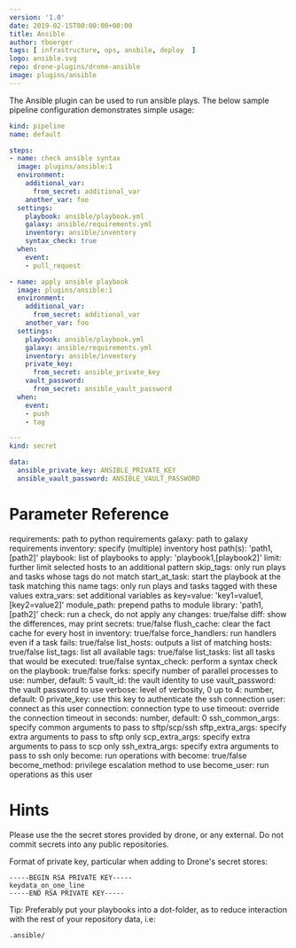 ```yaml
---
version: '1.0'
date: 2019-02-15T00:00:00+00:00
title: Ansible
author: tboerger
tags: [ infrastructure, ops, ansbile, deploy  ]
logo: ansible.svg
repo: drone-plugins/drone-ansible
image: plugins/ansible
---
```


The Ansible plugin can be used to run ansible plays. The below sample pipeline configuration demonstrates simple usage:

```yaml
kind: pipeline
name: default

steps:
- name: check ansible syntax
  image: plugins/ansible:1
  environment:
    additional_var:
      from_secret: additional_var
    another_var: foo
  settings:
    playbook: ansible/playbook.yml
    galaxy: ansible/requirements.yml
    inventory: ansible/inventory
    syntax_check: true
  when:
    event:
    - pull_request

- name: apply ansible playbook
  image: plugins/ansible:1
  environment:
    additional_var:
      from_secret: additional_var
    another_var: foo
  settings:
    playbook: ansible/playbook.yml
    galaxy: ansible/requirements.yml
    inventory: ansible/inventory
    private_key:
      from_secret: ansible_private_key
    vault_password:
      from_secret: ansible_vault_password
  when:
    event:
    - push
    - tag

---
kind: secret

data:
  ansible_private_key: ANSIBLE_PRIVATE_KEY
  ansible_vault_password: ANSIBLE_VAULT_PASSWORD
```


# Parameter Reference

requirements: path to python requirements
galaxy: path to galaxy requirements
inventory: specify (multiple) inventory host path(s): 'path1,[path2]'
playbook: list of playbooks to apply: 'playbook1,[playbook2]'
limit: further limit selected hosts to an additional pattern
skip_tags: only run plays and tasks whose tags do not match
start_at_task: start the playbook at the task matching this name
tags: only run plays and tasks tagged with these values
extra_vars: set additional variables as key=value: 'key1=value1,[key2=value2]'
module_path: prepend paths to module library: 'path1,[path2]'
check: run a check, do not apply any changes: true/false
diff: show the differences, may print secrets: true/false
flush_cache: clear the fact cache for every host in inventory: true/false
force_handlers: run handlers even if a task fails: true/false
list_hosts: outputs a list of matching hosts: true/false
list_tags: list all available tags: true/false
list_tasks: list all tasks that would be executed: true/false
syntax_check: perform a syntax check on the playbook: true/false
forks: specify number of parallel processes to use: number, default: 5
vault_id: the vault identity to use
vault_password: the vault password to use
verbose: level of verbosity, 0 up to 4: number, default: 0
private_key: use this key to authenticate the ssh connection
user: connect as this user
connection: connection type to use
timeout: override the connection timeout in seconds: number, default: 0
ssh_common_args: specify common arguments to pass to sftp/scp/ssh
sftp_extra_args: specify extra arguments to pass to sftp only
scp_extra_args: specify extra arguments to pass to scp only
ssh_extra_args: specify extra arguments to pass to ssh only
become: run operations with become: true/false
become_method: privilege escalation method to use
become_user: run operations as this user


# Hints

Please use the the secret stores provided by drone, or any external. Do not commit secrets into any public repositories.

Format of private key, particular when adding to Drone's secret stores:

    -----BEGIN RSA PRIVATE KEY-----
    keydata_on_one_line
    -----END RSA PRIVATE KEY-----

Tip: Preferably put your playbooks into a dot-folder, as to reduce interaction with the rest of your repository data, i.e:

    .ansible/
